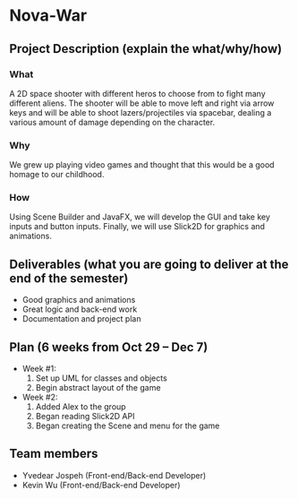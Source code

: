 # **Nova-War** 
## Project Description (explain the what/why/how)
### What
A 2D space shooter with different heros to choose from to fight many different aliens. The shooter will be able to move left and right via arrow keys and will be able to shoot lazers/projectiles via spacebar, dealing a various amount of damage depending on the character.
### Why
We grew up playing video games and thought that this would be a good homage to our childhood.
### How
Using Scene Builder and JavaFX, we will develop the GUI and take key inputs and button inputs. Finally, we will use Slick2D for graphics and animations.
## Deliverables (what you are going to deliver at the end of the semester)
- Good graphics and animations
- Great logic and back-end work
- Documentation and project plan

## Plan (6 weeks from Oct 29 – Dec 7)
- Week #1: 
  1. Set up UML for classes and objects
  2. Begin abstract layout of the game
- Week #2: 
  1. Added Alex to the group
  2. Began reading Slick2D API
  3. Began creating the Scene and menu for the game

## Team members
- Yvedear Jospeh (Front-end/Back-end Developer)
- Kevin Wu (Front-end/Back-end Developer)


